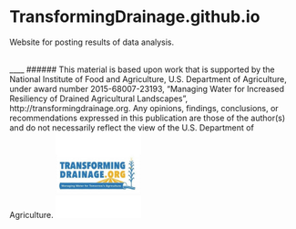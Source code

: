 # TransformingDrainage.github.io

Website for posting results of data analysis.

<br>
____
###### This material is based upon work that is supported by the National Institute of Food and Agriculture, U.S. Department of Agriculture, under award number 2015-68007-23193, “Managing Water for Increased Resiliency of Drained Agricultural Landscapes”, http://transformingdrainage.org.  Any opinions, findings, conclusions, or recommendations expressed in this publication are those of the author(s) and do not necessarily reflect the view of the U.S. Department of Agriculture.

<img src="images/TD_logo_mini.jfif"  width="150" height="150" />
